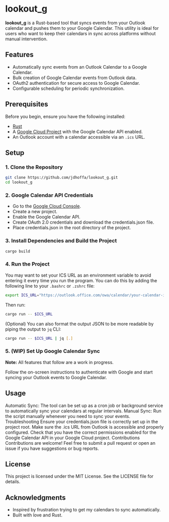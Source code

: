 # lookout_g

**lookout_g** is a Rust-based tool that syncs events from your Outlook calendar and pushes them to your Google Calendar. This utility is ideal for users who want to keep their calendars in sync across platforms without manual intervention.

## Features

- Automatically sync events from an Outlook Calendar to a Google Calendar.
- Bulk creation of Google Calendar events from Outlook data.
- OAuth2 authentication for secure access to Google Calendar.
- Configurable scheduling for periodic synchronization.

## Prerequisites

Before you begin, ensure you have the following installed:

- [Rust](https://www.rust-lang.org/tools/install)
- A [Google Cloud Project](https://console.cloud.google.com/) with the Google Calendar API enabled.
- An Outlook account with a calendar accessible via an `.ics` URL.

## Setup

### 1. Clone the Repository

```bash
git clone https://github.com/jdhoffa/lookout_g.git
cd lookout_g
```

### 2. Google Calendar API Credentials
- Go to the [Google Cloud Console](https://console.cloud.google.com/).
- Create a new project.
- Enable the Google Calendar API.
- Create OAuth 2.0 credentials and download the credentials.json file.
- Place credentials.json in the root directory of the project.

### 3. Install Dependencies and Build the Project

```bash
cargo build
```

### 4. Run the Project
You may want to set your ICS URL as an environment variable to avoid entering it every time you run the program. You can do this by adding the following line to your `.bashrc` or `.zshrc` file:

```bash
export ICS_URL="https://outlook.office.com/owa/calendar/your-calendar-id/Calendar/calendar.ics"
```

Then run:

  ```bash
  cargo run -- $ICS_URL
  ```

(Optional) You can also format the output JSON to be more readable by piping the output to `jq` CLI:

```bash
cargo run -- $ICS_URL | jq [.]
```

### 5. (WIP) Set Up Google Calendar Sync
**Note:** All features that follow are a work in progress.

Follow the on-screen instructions to authenticate with Google and start syncing your Outlook events to Google Calendar.

## Usage
Automatic Sync: The tool can be set up as a cron job or background service to automatically sync your calendars at regular intervals.
Manual Sync: Run the script manually whenever you need to sync your events.
Troubleshooting
Ensure your credentials.json file is correctly set up in the project root.
Make sure the .ics URL from Outlook is accessible and properly configured.
Check that you have the correct permissions enabled for the Google Calendar API in your Google Cloud project.
Contributions
Contributions are welcome! Feel free to submit a pull request or open an issue if you have suggestions or bug reports.

## License
This project is licensed under the MIT License. See the LICENSE file for details.

## Acknowledgments
* Inspired by frustration trying to get my calendars to sync automatically.
* Built with love and Rust.
